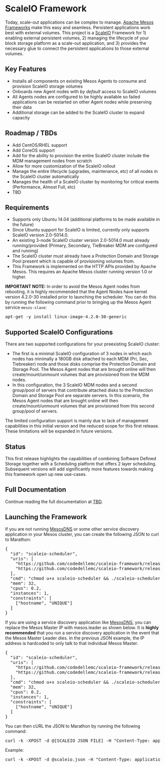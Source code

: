 # ScaleIO Framework

Today, scale-out applications can be complex to manage. [Apache Mesos Frameworks](http://mesos.apache.org/documentation/latest/architecture/) make this easy and seamless. Persistent applications work best with external volumes. This project is a [ScaleIO](https://www.emc.com/storage/scaleio/index.htm) Framework for 1) enabling external persistent volumes, 2) managing the lifecycle of your block storage platform as a scale-out application, and 3) provides the necessary glue to connect the persistent applications to those external volumes.

## Key Features
- Installs all components on existing Mesos Agents to consume and provision ScaleIO storage volumes
- Onboards new Agent nodes with *by default* access to ScaleIO volumes
- All Agents nodes are configured to be highly available so failed applications can be restarted on other Agent nodes while preserving their data
- Additional storage can be added to the ScaleIO cluster to expand capacity

## Roadmap / TBDs
- Add CentOS/RHEL support
- Add CoreOS support
- Add for the ability to provision the entire ScaleIO cluster include the MDM management nodes from scratch
- Allow for more customization of the ScaleIO rollout
- Manage the entire lifecycle (upgrades, maintenance, etc) of all nodes in the ScaleIO cluster automatically
- Manages the health of a ScaleIO cluster by monitoring for critical events (Performance, Almost Full, etc)
- TBD

## Requirements
- Supports only Ubuntu 14.04 (additional platforms to be made available in the future)
- Since Ubuntu support for ScaleIO is limited, currently only supports ScaleIO version 2.0-5014.0.
- An existing 3-node ScaleIO cluster version 2.0-5014.0 must already running/provided (Primary, Secondary, TieBreaker MDM are configured and running)
- The ScaleIO cluster must already have a Protection Domain and Storage Pool present which is capable of provisioning volumes from.
- This Framework is implemented on the HTTP APIs provided by Apache Mesos. This requires an Apache Mesos cluster running version 1.0 or higher.

**IMPORTANT NOTE:** In order to avoid the Mesos Agent nodes from rebooting, it is highly recommended that the Agent Nodes have kernel version 4.2.0-30 installed prior to launching the scheduler. You can do this by running the following command prior to bringing up the Mesos Agent service ```mesos-slave```:
<pre>
apt-get -y install linux-image-4.2.0-30-generic
</pre>

## Supported ScaleIO Configurations
There are two supported configurations for your preexisting ScaleIO cluster:
- The first is a minimal ScaleIO configuration of 3 nodes in which each nodes has minimally a 180GB disk attached to each MDM (Pri, Sec, Tiebreaker) node and those disks comprise the Protection Domain and Storage Pool. The Mesos Agent nodes that are brought online will then create/mount/unmount volumes that are provisioned from the MDM nodes.
- In this configuration, the 3 ScaleIO MDM nodes and a second group/pool of servers that contribute attached disks to the Protection Domain and Storage Pool are separate servers. In this scenario, the Mesos Agent nodes that are brought online will then create/mount/unmount volumes that are provisioned from this second group/pool of servers.

The limited configuration support is mainly due to lack of management capabilities in this initial version and the reduced scope for this first release. These limitations will be expanded in future versions.

## Status
This first release highlights the capabilities of combining Software Defined Storage together with a Scheduling platform that offers 2 layer scheduling. Subsequent versions will add significantly more features towards making this framework open up new use-cases.

## Full Documentation
Continue reading the full documentation at [TBD](https://github.com/codedellemc/scaleio-framework).

## Launching the Framework
If you are not running [MesosDNS](https://github.com/mesosphere/mesos-dns) or some other service discovery application in your Mesos cluster, you can create the following JSON to curl to Marathon:
<pre>
{
  "id": "scaleio-scheduler",
  "uris": [
    "https://github.com/codedellemc/scaleio-framework/releases/download/v0.1.0/scaleio-scheduler",
    "https://github.com/codedellemc/scaleio-framework/releases/download/v0.1.0/scaleio-executor"
  ],
  "cmd": "chmod u+x scaleio-scheduler && ./scaleio-scheduler -loglevel=debug -rest.port=$PORT -uri=[IP ADDRESS FOR MESOS MASTER LEADER]:5050 -scaleio.preconfig.primary=[IP ADDRESS FOR PRIMARY MDM] -scaleio.preconfig.secondary=[IP ADDRESS FOR SECONDARY MDM] -scaleio.preconfig.tiebreaker=[IP ADDRESS FOR TIEBREAKER] -executor.memory.non=256 -executor.cpu.non=0.5",
  "mem": 32,
  "cpus": 0.2,
  "instances": 1,
  "constraints": [
    ["hostname", "UNIQUE"]
  ]
}
</pre>

If you are using a service discovery application like [MesosDNS](https://github.com/mesosphere/mesos-dns), you can replace the Mesos Master IP with mesos.leader as shown below. It is **highly recommended** that you run a service discovery application in the event that the Mesos Master Leader dies. In the previous JSON example, the IP address is hardcoded to only talk to that individual Mesos Master.
<pre>
{
  "id": "scaleio-scheduler",
  "uris": [
    "https://github.com/codedellemc/scaleio-framework/releases/download/v0.1.0/scaleio-scheduler",
    "https://github.com/codedellemc/scaleio-framework/releases/download/v0.1.0/scaleio-executor"
  ],
  "cmd": "chmod u+x scaleio-scheduler && ./scaleio-scheduler -loglevel=debug -rest.port=$PORT -uri=leader.mesos:5050 -scaleio.preconfig.primary=[IP ADDRESS FOR PRIMARY MDM] -scaleio.preconfig.secondary=[IP ADDRESS FOR SECONDARY MDM] -scaleio.preconfig.tiebreaker=[IP ADDRESS FOR TIEBREAKER] -executor.memory.non=256 -executor.cpu.non=0.5",
  "mem": 32,
  "cpus": 0.2,
  "instances": 1,
  "constraints": [
    ["hostname", "UNIQUE"]
  ]
}
</pre>

You can then cURL the JSON to Marathon by running the following command:
<pre>
curl -k -XPOST -d @[SCALEIO JSON FILE] -H "Content-Type: application/json" [MARATHON IP ADDRESS]:8080/v2/apps
</pre>

Example:
<pre>
curl -k -XPOST -d @scaleio.json -H "Content-Type: application/json" 127.0.0.1:8080/v2/apps
</pre>
